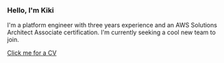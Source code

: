### Hello, I'm Kiki

I'm a platform engineer with three years experience and an AWS Solutions Architect Associate certification. I'm currently seeking a cool new team to join.

[Click me for a CV](https://github.com/kikidawson/CV/blob/master/README.md)
